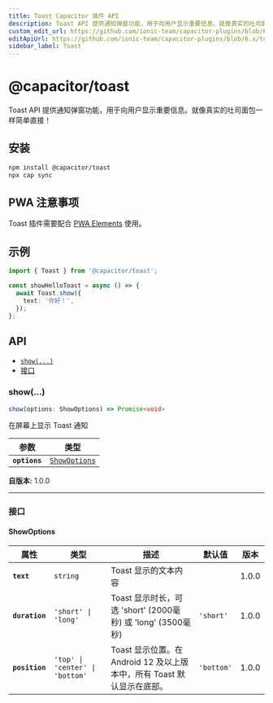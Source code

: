 ```yaml
---
title: Toast Capacitor 插件 API
description: Toast API 提供通知弹窗功能，用于向用户显示重要信息。就像真实的吐司面包一样简单直接！
custom_edit_url: https://github.com/ionic-team/capacitor-plugins/blob/6.x/toast/README.md
editApiUrl: https://github.com/ionic-team/capacitor-plugins/blob/6.x/toast/src/definitions.ts
sidebar_label: Toast
---
```


# @capacitor/toast

Toast API 提供通知弹窗功能，用于向用户显示重要信息。就像真实的吐司面包一样简单直接！

## 安装

```bash
npm install @capacitor/toast
npx cap sync
```

## PWA 注意事项

Toast 插件需要配合 [PWA Elements](https://capacitorjs.com/docs/web/pwa-elements) 使用。

## 示例

```typescript
import { Toast } from '@capacitor/toast';

const showHelloToast = async () => {
  await Toast.show({
    text: '你好！',
  });
};
```

## API

<docgen-index>

* [`show(...)`](#show)
* [接口](#interfaces)

</docgen-index>

<docgen-api>
<!--Update the source file JSDoc comments and rerun docgen to update the docs below-->

### show(...)

```typescript
show(options: ShowOptions) => Promise<void>
```

在屏幕上显示 Toast 通知

| 参数          | 类型                                                |
| ------------- | --------------------------------------------------- |
| **`options`** | <code><a href="#showoptions">ShowOptions</a></code> |

**自版本:** 1.0.0

--------------------


### 接口


#### ShowOptions

| 属性            | 类型                                       | 描述                                                                                | 默认值                | 版本   |
| -------------- | ------------------------------------------ | ---------------------------------------------------------------------------------- | --------------------- | ----- |
| **`text`**     | <code>string</code>                        | Toast 显示的文本内容                                                               |                       | 1.0.0 |
| **`duration`** | <code>'short' \| 'long'</code>             | Toast 显示时长，可选 'short' (2000毫秒) 或 'long' (3500毫秒)                        | <code>'short'</code>  | 1.0.0 |
| **`position`** | <code>'top' \| 'center' \| 'bottom'</code> | Toast 显示位置。在 Android 12 及以上版本中，所有 Toast 默认显示在底部。             | <code>'bottom'</code> | 1.0.0 |

</docgen-api>